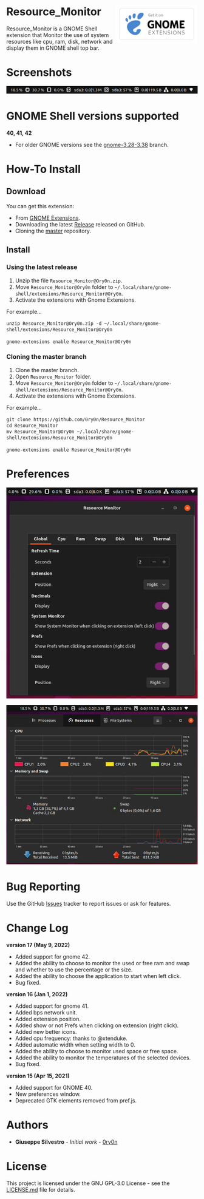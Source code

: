 [ego]: https://extensions.gnome.org/extension/1634/resource-monitor/

# Resource_Monitor [<img src="https://raw.githubusercontent.com/andyholmes/gnome-shell-extensions-badge/master/get-it-on-ego.svg?sanitize=true" alt="Get it on GNOME Extensions" height="100" align="right">][ego]
Resource_Monitor is a GNOME Shell extension that Monitor the use of system resources like cpu, ram, disk, network and display them in GNOME shell top bar.

# Screenshots
![](/main.png)

# GNOME Shell versions supported
**40, 41, 42**
- For older GNOME versions see the [gnome-3.28-3.38](../../tree/gnome-3.28-3.38) branch.

# How-To Install
## Download
You can get this extension:

- From [GNOME Extensions](https://extensions.gnome.org/extension/1634/resource-monitor/).
- Downloading the latest [Release](../../releases/latest) released on GitHub.
- Cloning the [master](../../tree/master) repository.
## Install
### Using the latest release
1. Unzip the file `Resource_Monitor@Ory0n.zip`.
2. Move `Resource_Monitor@Ory0n` folder to `~/.local/share/gnome-shell/extensions/Resource_Monitor@Ory0n`.
3. Activate the extensions with Gnome Extensions.

For example...
```
unzip Resource_Monitor@Ory0n.zip -d ~/.local/share/gnome-shell/extensions/Resource_Monitor@Ory0n

gnome-extensions enable Resource_Monitor@Ory0n
```

### Cloning the master branch
1. Clone the master branch.
2. Open `Resource_Monitor` folder.
3. Move `Resource_Monitor@Ory0n` folder to `~/.local/share/gnome-shell/extensions/Resource_Monitor@Ory0n`.
4. Activate the extensions with Gnome Extensions.

For example...
```
git clone https://github.com/0ry0n/Resource_Monitor
cd Resource_Monitor
mv Resource_Monitor@Ory0n ~/.local/share/gnome-shell/extensions/Resource_Monitor@Ory0n

gnome-extensions enable Resource_Monitor@Ory0n
```

# Preferences
![](/settings.png)

![](/system-monitor.png)

# Bug Reporting
Use the GitHub [Issues](../../issues) tracker to report issues or ask for features.

# Change Log
**version 17 (May 9, 2022)**
- Added support for gnome 42.
- Added the ability to choose to monitor the used or free ram and swap and whether to use the percentage or the size.
- Added the ability to choose the application to start when left click.
- Bug fixed.

**version 16 (Jan 1, 2022)**
- Added support for gnome 41.
- Added bps network unit.
- Added extension position.
- Added show or not Prefs when clicking on extension (right click).
- Added new better icons.
- Added cpu frequency: thanks to @xtenduke.
- Added automatic width when setting width to 0.
- Added the ability to choose to monitor used space or free space.
- Added the ability to monitor the temperatures of the selected devices.
- Bug fixed.

**version 15 (Apr 15, 2021)**
- Added support for GNOME 40.
- New preferences window.
- Deprecated GTK elements removed from pref.js.

# Authors
- **Giuseppe Silvestro** - *Initial work* - [0ry0n](https://github.com/0ry0n)

# License
This project is licensed under the GNU GPL-3.0 License - see the [LICENSE.md](/LICENSE) file for details.
